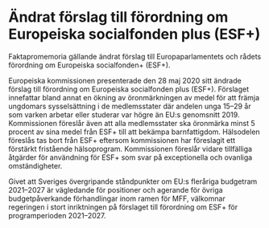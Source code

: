 # Ändrat förslag till förordning om Europeiska socialfonden plus (ESF+)

Faktapromemoria gällande ändrat förslag till Europaparlamentets och rådets förordning om Europeiska socialfonden+ (ESF+).

Europeiska kommissionen presenterade den 28 maj 2020 sitt ändrade förslag till förordning om Europeiska socialfonden plus (ESF+). Förslaget innefattar bland annat en ökning av öronmärkningen av medel för att främja ungdomars sysselsättning i de medlemsstater där andelen unga 15–29 år som varken arbetar eller studerar var högre än EU:s genomsnitt 2019. Kommissionen föreslår även att alla medlemsstater ska öronmärka minst 5 procent av sina medel från ESF+ till att bekämpa barnfattigdom. Hälsodelen föreslås tas bort från ESF+ eftersom kommissionen har föreslagit ett förstärkt fristående hälsoprogram. Kommissionen föreslår vidare tillfälliga åtgärder för användning för ESF+ som svar på exceptionella och ovanliga omständigheter.

Givet att Sveriges övergripande ståndpunkter om EU:s fleråriga budgetram 2021–2027 är vägledande för positioner och agerande för övriga budgetpåverkande förhandlingar inom ramen för MFF, välkomnar regeringen i stort inriktningen på förslaget till förordning om ESF+ för programperioden 2021–2027.
